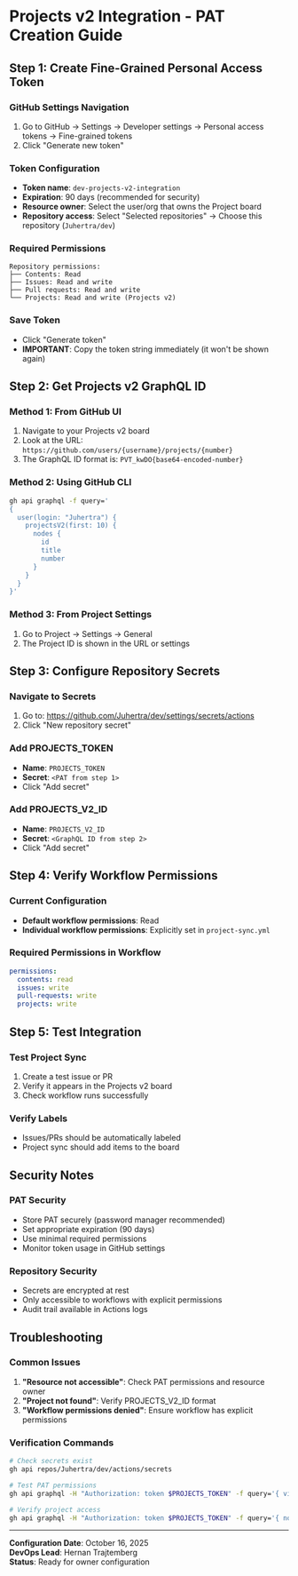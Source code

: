 # Projects v2 Integration - PAT Creation Guide

## Step 1: Create Fine-Grained Personal Access Token

### GitHub Settings Navigation
1. Go to GitHub → Settings → Developer settings → Personal access tokens → Fine-grained tokens
2. Click "Generate new token"

### Token Configuration
- **Token name**: `dev-projects-v2-integration`
- **Expiration**: 90 days (recommended for security)
- **Resource owner**: Select the user/org that owns the Project board
- **Repository access**: Select "Selected repositories" → Choose this repository (`Juhertra/dev`)

### Required Permissions
```
Repository permissions:
├── Contents: Read
├── Issues: Read and write
├── Pull requests: Read and write
└── Projects: Read and write (Projects v2)
```

### Save Token
- Click "Generate token"
- **IMPORTANT**: Copy the token string immediately (it won't be shown again)

## Step 2: Get Projects v2 GraphQL ID

### Method 1: From GitHub UI
1. Navigate to your Projects v2 board
2. Look at the URL: `https://github.com/users/{username}/projects/{number}`
3. The GraphQL ID format is: `PVT_kwDO{base64-encoded-number}`

### Method 2: Using GitHub CLI
```bash
gh api graphql -f query='
{
  user(login: "Juhertra") {
    projectsV2(first: 10) {
      nodes {
        id
        title
        number
      }
    }
  }
}'
```

### Method 3: From Project Settings
1. Go to Project → Settings → General
2. The Project ID is shown in the URL or settings

## Step 3: Configure Repository Secrets

### Navigate to Secrets
1. Go to: https://github.com/Juhertra/dev/settings/secrets/actions
2. Click "New repository secret"

### Add PROJECTS_TOKEN
- **Name**: `PROJECTS_TOKEN`
- **Secret**: `<PAT from step 1>`
- Click "Add secret"

### Add PROJECTS_V2_ID
- **Name**: `PROJECTS_V2_ID`
- **Secret**: `<GraphQL ID from step 2>`
- Click "Add secret"

## Step 4: Verify Workflow Permissions

### Current Configuration
- **Default workflow permissions**: Read
- **Individual workflow permissions**: Explicitly set in `project-sync.yml`

### Required Permissions in Workflow
```yaml
permissions:
  contents: read
  issues: write
  pull-requests: write
  projects: write
```

## Step 5: Test Integration

### Test Project Sync
1. Create a test issue or PR
2. Verify it appears in the Projects v2 board
3. Check workflow runs successfully

### Verify Labels
- Issues/PRs should be automatically labeled
- Project sync should add items to the board

## Security Notes

### PAT Security
- Store PAT securely (password manager recommended)
- Set appropriate expiration (90 days)
- Use minimal required permissions
- Monitor token usage in GitHub settings

### Repository Security
- Secrets are encrypted at rest
- Only accessible to workflows with explicit permissions
- Audit trail available in Actions logs

## Troubleshooting

### Common Issues
1. **"Resource not accessible"**: Check PAT permissions and resource owner
2. **"Project not found"**: Verify PROJECTS_V2_ID format
3. **"Workflow permissions denied"**: Ensure workflow has explicit permissions

### Verification Commands
```bash
# Check secrets exist
gh api repos/Juhertra/dev/actions/secrets

# Test PAT permissions
gh api graphql -H "Authorization: token $PROJECTS_TOKEN" -f query='{ viewer { login } }'

# Verify project access
gh api graphql -H "Authorization: token $PROJECTS_TOKEN" -f query='{ node(id: "$PROJECTS_V2_ID") { ... on ProjectV2 { title } } }'
```

---
**Configuration Date**: October 16, 2025  
**DevOps Lead**: Hernan Trajtemberg  
**Status**: Ready for owner configuration
